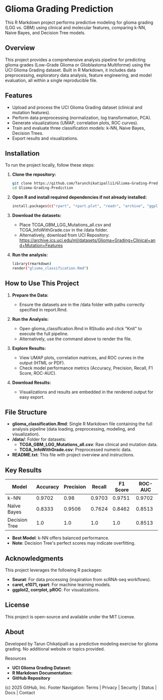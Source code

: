 # Glioma Grading Prediction

This R Markdown project performs predictive modeling for glioma grading (LGG vs. GBM) using clinical and molecular features, comparing k-NN, Naive Bayes, and Decision Tree models.

## Overview
This project provides a comprehensive analysis pipeline for predicting glioma grades (Low-Grade Glioma or Glioblastoma Multiforme) using the UCI Glioma Grading dataset. Built in R Markdown, it includes data preprocessing, exploratory data analysis, feature engineering, and model evaluation, all within a single reproducible file.

## Features
- Upload and process the UCI Glioma Grading dataset (clinical and mutation features).
- Perform data preprocessing (normalization, log transformation, PCA).
- Generate visualizations (UMAP, correlation plots, ROC curves).
- Train and evaluate three classification models: k-NN, Naive Bayes, Decision Trees.
- Export results and visualizations.

## Installation
To run the project locally, follow these steps:

1. **Clone the repository:**
   ```bash
   git clone https://github.com/Tarunchikatipalli1/Glioma-Grading-Prediction.git
   cd Glioma-Grading-Prediction
   ```
   
3. **Open R and install required dependencies if not already installed:**
   ```bash
   install.packages(c("rpart", "rpart.plot", "readr", "archive", "ggplot2", "corrplot", "dplyr", "MASS", "caret", "class", "e1071", "glmnet", "pROC", "tinytex"))
   ```


5. **Download the datasets:**
   - Place TCGA_GBM_LGG_Mutations_all.csv and TCGA_InfoWithGrade.csv in the /data folder.
   - Alternatively, download from UCI Repository: https://archive.ics.uci.edu/ml/datasets/Glioma+Grading+Clinical+and+Mutation+Features

6. **Run the analysis:**
   ```bash
   library(rmarkdown)
   render("glioma_classification.Rmd")
   ```

## How to Use This Project
1. **Prepare the Data:**
   - Ensure the datasets are in the /data folder with paths correctly specified in report.Rmd.

2. **Run the Analysis:**
   - Open glioma_classification.Rmd in RStudio and click "Knit" to execute the full pipeline.
   - Alternatively, use the command above to render the file.

3. **Explore Results:**
   - View UMAP plots, correlation matrices, and ROC curves in the output (HTML or PDF).
   - Check model performance metrics (Accuracy, Precision, Recall, F1 Score, ROC-AUC).

4. **Download Results:**
   - Visualizations and results are embedded in the rendered output for easy export.

## File Structure
- **glioma_classification.Rmd**: Single R Markdown file containing the full analysis pipeline (data loading, preprocessing, modeling, and visualization).
- **/data/**: Folder for datasets:
  - **TCGA_GBM_LGG_Mutations_all.csv**: Raw clinical and mutation data.
  - **TCGA_InfoWithGrade.csv**: Preprocessed numeric data.
- **README.txt**: This file with project overview and instructions.

## Key Results

| Model         | Accuracy | Precision | Recall | F1 Score | ROC-AUC |
|---------------|----------|-----------|--------|----------|---------|
| k-NN          | 0.9702   | 0.98      | 0.9703 | 0.9751   | 0.9702  |
| Naïve Bayes   | 0.8333   | 0.9506    | 0.7624 | 0.8462   | 0.8513  |
| Decision Tree | 1.0      | 1.0       | 1.0    | 1.0      | 0.8513  |

- **Best Model**: k-NN offers balanced performance.
- **Note**: Decision Tree's perfect scores may indicate overfitting.

## Acknowledgments
This project leverages the following R packages:
- **Seurat**: For data processing (inspiration from scRNA-seq workflows).
- **caret, e1071, rpart**: For machine learning models.
- **ggplot2, corrplot, pROC**: For visualizations.

## License
This project is open-source and available under the MIT License.

## About
Developed by Tarun Chikatipalli as a predictive modeling exercise for glioma grading. No additional website or topics provided.

Resources
- **UCI Glioma Grading Dataset:**
- **R Markdown Documentation:**
- **GitHub Repository**


(c) 2025 GitHub, Inc.
Footer Navigation: Terms | Privacy | Security | Status | Docs | Contact
